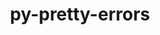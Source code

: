 ---
title: "py-pretty-errors"
layout: cache
categories: [package, v0.22.2]
meta: {"versions": ["1.2.25"], "compilers": ["apple-clang@=15.0.0", "gcc@=11.4.0"], "oss": ["ubuntu22.04", "ventura"], "platforms": ["darwin", "linux"], "targets": ["aarch64", "neoverse_v1", "neoverse_v2", "x86_64_v3"], "stacks": ["e4s", "e4s-neoverse-v2", "e4s-neoverse_v1", "ml-darwin-aarch64-mps", "ml-linux-x86_64-cpu", "ml-linux-x86_64-cuda", "root"], "num_specs": 5, "num_specs_by_stack": {"root": 5, "ml-darwin-aarch64-mps": 1, "e4s-neoverse_v1": 1, "e4s-neoverse-v2": 1, "e4s": 1, "ml-linux-x86_64-cuda": 1, "ml-linux-x86_64-cpu": 1}}
spec_details: [{"hash": "e2zrkl7ubezf2mtipbjpzkmgftlbufmq", "compiler": "apple-clang@=15.0.0", "versions": ["1.2.25"], "os": "ventura", "platform": "darwin", "target": "aarch64", "variants": ["build_system=python_pip"], "stacks": ["root", "ml-darwin-aarch64-mps"], "size": "-", "tarball": "https://binaries.spack.io/releases/v0.22.2/build_cache/darwin-ventura-aarch64/apple-clang-15.0.0/py-pretty-errors-1.2.25/darwin-ventura-aarch64-apple-clang-15.0.0-py-pretty-errors-1.2.25-e2zrkl7ubezf2mtipbjpzkmgftlbufmq.spack"}, {"hash": "hffacqmk4he3ztp3vz5fpok4lztv5oda", "compiler": "gcc@=11.4.0", "versions": ["1.2.25"], "os": "ubuntu22.04", "platform": "linux", "target": "neoverse_v1", "variants": ["build_system=python_pip"], "stacks": ["e4s-neoverse_v1", "root"], "size": "-", "tarball": "https://binaries.spack.io/releases/v0.22.2/build_cache/linux-ubuntu22.04-neoverse_v1/gcc-11.4.0/py-pretty-errors-1.2.25/linux-ubuntu22.04-neoverse_v1-gcc-11.4.0-py-pretty-errors-1.2.25-hffacqmk4he3ztp3vz5fpok4lztv5oda.spack"}, {"hash": "6jsyhgeonpz2ycdfpd4ce4qfbzl2svzr", "compiler": "gcc@=11.4.0", "versions": ["1.2.25"], "os": "ubuntu22.04", "platform": "linux", "target": "neoverse_v2", "variants": ["build_system=python_pip"], "stacks": ["e4s-neoverse-v2", "root"], "size": "-", "tarball": "https://binaries.spack.io/releases/v0.22.2/build_cache/linux-ubuntu22.04-neoverse_v2/gcc-11.4.0/py-pretty-errors-1.2.25/linux-ubuntu22.04-neoverse_v2-gcc-11.4.0-py-pretty-errors-1.2.25-6jsyhgeonpz2ycdfpd4ce4qfbzl2svzr.spack"}, {"hash": "v4ruswbv4gg3yk35rdfxebcyjeqx32se", "compiler": "gcc@=11.4.0", "versions": ["1.2.25"], "os": "ubuntu22.04", "platform": "linux", "target": "x86_64_v3", "variants": ["build_system=python_pip"], "stacks": ["root", "e4s"], "size": "-", "tarball": "https://binaries.spack.io/releases/v0.22.2/build_cache/linux-ubuntu22.04-x86_64_v3/gcc-11.4.0/py-pretty-errors-1.2.25/linux-ubuntu22.04-x86_64_v3-gcc-11.4.0-py-pretty-errors-1.2.25-v4ruswbv4gg3yk35rdfxebcyjeqx32se.spack"}, {"hash": "ixrugry6kei3brd66sikrwcnltugjjvs", "compiler": "gcc@=11.4.0", "versions": ["1.2.25"], "os": "ubuntu22.04", "platform": "linux", "target": "x86_64_v3", "variants": ["build_system=python_pip"], "stacks": ["ml-linux-x86_64-cuda", "root", "ml-linux-x86_64-cpu"], "size": "-", "tarball": "https://binaries.spack.io/releases/v0.22.2/build_cache/linux-ubuntu22.04-x86_64_v3/gcc-11.4.0/py-pretty-errors-1.2.25/linux-ubuntu22.04-x86_64_v3-gcc-11.4.0-py-pretty-errors-1.2.25-ixrugry6kei3brd66sikrwcnltugjjvs.spack"}]
---